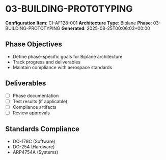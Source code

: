 # 03-BUILDING-PROTOTYPING

**Configuration Item**: CI-AF128-001
**Architecture Type**: Biplane
**Phase**: 03-BUILDING-PROTOTYPING
**Generated**: 2025-08-25T00:06:03+00:00

## Phase Objectives
- Define phase-specific goals for Biplane architecture
- Track progress and deliverables
- Maintain compliance with aerospace standards

## Deliverables
- [ ] Phase documentation
- [ ] Test results (if applicable)
- [ ] Compliance artifacts
- [ ] Review approvals

## Standards Compliance
- DO-178C (Software)
- DO-254 (Hardware)
- ARP4754A (Systems)
